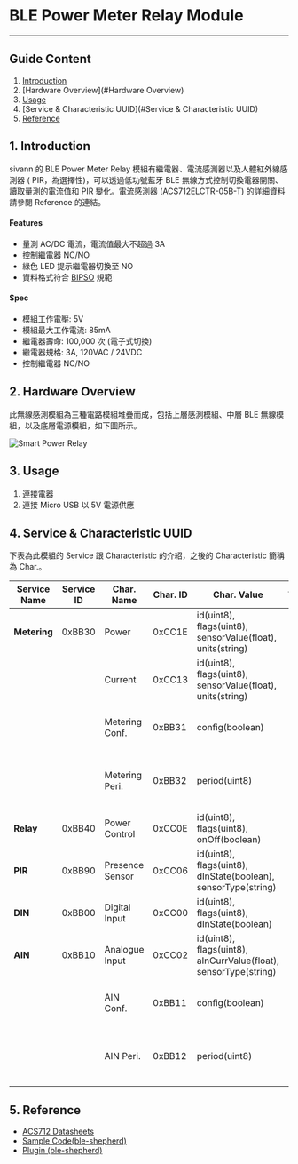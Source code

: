# BLE Power Meter Relay Module  
---  

## Guide Content  

1. [Introduction](#Introduction)  
2. [Hardware Overview](#Hardware Overview)  
3. [Usage](#Usage)  
4. [Service & Characteristic UUID](#Service & Characteristic UUID)  
5. [Reference](#Reference)  


<a name="Introduction"></a>
## 1. Introduction  

sivann 的 BLE Power Meter Relay 模組有繼電器、電流感測器以及人體紅外線感測器 ( PIR，為選擇性)，可以透過低功號藍牙 BLE 無線方式控制切換電器開關、讀取量測的電流值和 PIR 變化。電流感測器 (ACS712ELCTR-05B-T) 的詳細資料請參閱 Reference 的連結。  

#### Features  
 * 量測 AC/DC 電流，電流值最大不超過 3A  
 * 控制繼電器 NC/NO  
 * 綠色 LED 提示繼電器切換至 NO  
 * 資料格式符合 [BIPSO](https://github.com/bluetoother/bipso/wiki/BIPSO-Specification "BIPSO") 規範  

#### Spec  
 * 模組工作電壓: 5V  
 * 模組最大工作電流: 85mA  
 * 繼電器壽命: 100,000 次 (電子式切換)  
 * 繼電器規格: 3A, 120VAC / 24VDC  
 * 控制繼電器 NC/NO  


<a name="Hardware Overview"></a>
## 2. Hardware Overview  

此無線感測模組為三種電路模組堆疊而成，包括上層感測模組、中層 BLE 無線模組，以及底層電源模組，如下圖所示。  

![Smart Power Relay](http://i.imgur.com/HtcpIQ0.png "Smart Power Relay")  


<a name="Usage"></a>
## 3. Usage  

1. 連接電器  
2. 連接 Micro USB 以 5V 電源供應  


<a name="Service & Characteristic UUID"></a>
## 4. Service & Characteristic UUID  

下表為此模組的 Service 跟 Characteristic 的介紹，之後的 Characteristic 簡稱為 Char.。  

|  Service Name  |  Service ID  |  Char. Name       |  Char. ID  |  Char. Value                                                       |  Access Type  |  Unit  |  Description                                   |  
|----------------|--------------|-------------------|------------|--------------------------------------------------------------------|---------------|--------|------------------------------------------------|  
|  **Metering**  |   0xBB30     |  Power            |  0xCC1E    |  id(uint8), flags(uint8), sensorValue(float), units(string)        |  R            |  W     |                                                |  
|                |              |  Current          |  0xCC13    |  id(uint8), flags(uint8), sensorValue(float), units(string)        |  R            |  A     |                                                |  
|                |              |  Metering Conf.   |  0xBB31    |  config(boolean)                                                   |  R/W          |        |  Measurment Switch. 0 (OFF), 1 (ON)            |  
|                |              |  Metering Peri.   |  0xBB32    |  period(uint8)                                                     |  R/W          |        |  Period = [Data * 10] ms, Data Range : 10~255  |  
|  **Relay**     |   0xBB40     |  Power Control    |  0xCC0E    |  id(uint8), flags(uint8), onOff(boolean)                           |  R/W          |        |  0 (NC), 1 (NO)                                |  
|  **PIR**       |   0xBB90     |  Presence Sensor  |  0xCC06    |  id(uint8), flags(uint8), dInState(boolean), sensorType(string)    |  R/W          |        |  0 (Low), 1 (High)                             |  
|  **DIN**       |   0xBB00     |  Digital Input    |  0xCC00    |  id(uint8), flags(uint8), dInState(boolean)                        |  R            |        |  0 (Low), 1 (High)                             |  
|  **AIN**       |   0xBB10     |  Analogue Input   |  0xCC02    |  id(uint8), flags(uint8), aInCurrValue(float), sensorType(string)  |  R            |  mV    |                                                |  
|                |              |  AIN Conf.        |  0xBB11    |  config(boolean)                                                   |  R/W          |        |  Measurment Switch. 0 (OFF), 1 (ON)            |  
|                |              |  AIN Peri.        |  0xBB12    |  period(uint8)                                                     |  R/W          |        |  Period = [Data * 10] ms, Data Range : 10~255  |  


<a name="Reference"></a>
## 5. Reference  

 * [ACS712 Datasheets](http://pdf1.alldatasheet.com/datasheet-pdf/view/168326/ALLEGRO/ACS712.html "ACS712")  
 * [Sample Code(ble-shepherd)](https://github.com/sivann-tw/hiver-iot-kit-ble/blob/master/example/powerMeterRelay.js "Power Meter Relay Sample Code")  
 * [Plugin (ble-shepherd)](https://github.com/bluetoother/bshep-plugin-sivann-relay/blob/master/index.js "Power Meter Relay Plugin")  
